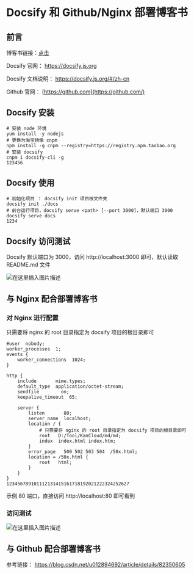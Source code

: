 # Docsify 和 Github/Nginx 部署博客书

## 前言

博客书链接：[点击](http://docs.simba1949.top/#/docs/Tool/Docsify和Github&Nginx部署博客书)

Docsify 官网： https://docsify.js.org

Docsify 文档说明： https://docsify.js.org/#/zh-cn

Github 官网： [https://github.com](https://github.com/)

## Docsify 安装

```shell
# 安装 node 环境
yum install -y nodejs
# 更换为淘宝镜像 cnpm
npm install -g cnpm --registry=https://registry.npm.taobao.org
# 安装 docsify
cnpm i docsify-cli -g
123456
```

## Docsify 使用

```shell
# 初始化项目 ： docsify init 项目根文件夹
docsify init ./docs
# 前台运行项目，docsify serve <path> [--port 3000]，默认端口 3000
docsify serve docs
1234
```

## Docsify 访问测试

Docsify 默认端口为 3000，访问 http://localhost:3000 即可，默认读取 README.md 文件

![在这里插入图片描述](https://img-blog.csdnimg.cn/20191029155420818.png?x-oss-process=image/watermark,type_ZmFuZ3poZW5naGVpdGk,shadow_10,text_aHR0cHM6Ly9ibG9nLmNzZG4ubmV0L1NJTUJBMTk0OQ==,size_16,color_FFFFFF,t_70)

## 与 Nginx 配合部署博客书

### 对 Nginx 进行配置

只需要将 nginx 的 root 目录指定为 docsify 项目的根目录即可

```
#user  nobody;
worker_processes  1;
events {
    worker_connections  1024;
}

http {
    include       mime.types;
    default_type  application/octet-stream;
    sendfile        on;
    keepalive_timeout  65;

    server {
        listen       80;
        server_name  localhost;
        location / {
        	# 只需要将 nginx 的 root 目录指定为 docsify 项目的根目录即可
            root   D:/Tool/KanCloud/md/md;
            index  index.html index.htm;
        }
        error_page   500 502 503 504  /50x.html;
        location = /50x.html {
            root   html;
        }
    }
}
123456789101112131415161718192021222324252627
```

示例 80 端口，直接访问 http://localhost:80 即可看到

### 访问测试

![在这里插入图片描述](https://img-blog.csdnimg.cn/20191029155430351.png?x-oss-process=image/watermark,type_ZmFuZ3poZW5naGVpdGk,shadow_10,text_aHR0cHM6Ly9ibG9nLmNzZG4ubmV0L1NJTUJBMTk0OQ==,size_16,color_FFFFFF,t_70)

## 与 Github 配合部署博客书

参考链接： https://blog.csdn.net/u012894692/article/details/82350605